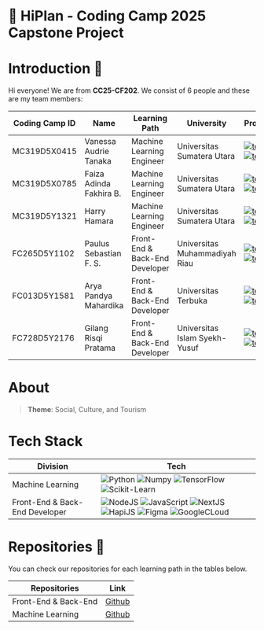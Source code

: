 # 📣 HiPlan - Coding Camp 2025 Capstone Project

# Introduction 👋

Hi everyone! We are from **CC25-CF202**. We consist of 6 people and these are my team members:

| Coding Camp ID | Name                     | Learning Path                  | University                                  | Profile                                                                                                                                                                                                                                                                                                                      |
| -------------- | ------------------------ | ------------------------------ | ------------------------------------------- | -----------------------------------------------------------------------------------------------------------------------------------------------------------------------------------------------------------------------------------------------------------------------------------------------------------------------------| 
| MC319D5X0415   | Vanessa Audrie Tanaka    | Machine Learning Engineer      | Universitas Sumatera Utara                  | [![text](https://img.shields.io/badge/GitHub-121013?style=for-the-badge&logo=GitHub&logoColor=white)](https://github.com/Vanessa-Audrie) [![text](https://img.shields.io/badge/LinkedIn-0077B5?style=for-the-badge&logo=linkedin&logoColor=white)](https://www.linkedin.com/in/vanessa-audrie-tanaka-a7052b2a9/)             |
| MC319D5X0785   | Faiza Adinda Fakhira B.  | Machine Learning Engineer      | Universitas Sumatera Utara                  | [![text](https://img.shields.io/badge/GitHub-121013?style=for-the-badge&logo=GitHub&logoColor=white)](https://github.com/faiza-adinda-096) [![text](https://img.shields.io/badge/LinkedIn-0077B5?style=for-the-badge&logo=linkedin&logoColor=white)](https://www.linkedin.com/in/faiza-adinda-fakhira-batubara-802b1432a/)   |
| MC319D5Y1321   | Harry Hamara             | Machine Learning Engineer      | Universitas Sumatera Utara                  | [![text](https://img.shields.io/badge/GitHub-121013?style=for-the-badge&logo=GitHub&logoColor=white)](https://github.com/HarHamz) [![text](https://img.shields.io/badge/LinkedIn-0077B5?style=for-the-badge&logo=linkedin&logoColor=white)](https://www.linkedin.com/in/harry-hamara/)                                       |
| FC265D5Y1102   | Paulus Sebastian F. S.   | Front-End & Back-End Developer | Universitas Muhammadiyah Riau               | [![text](https://img.shields.io/badge/GitHub-121013?style=for-the-badge&logo=GitHub&logoColor=white)](https://github.com/MroGG1) [![text](https://img.shields.io/badge/LinkedIn-0077B5?style=for-the-badge&logo=linkedin&logoColor=white)](https://www.linkedin.com/in/paulussebastian/)                                     |
| FC013D5Y1581   | Arya Pandya Mahardika    | Front-End & Back-End Developer | Universitas Terbuka                         | [![text](https://img.shields.io/badge/GitHub-121013?style=for-the-badge&logo=GitHub&logoColor=white)](https://github.com/arya468) [![text](https://img.shields.io/badge/LinkedIn-0077B5?style=for-the-badge&logo=linkedin&logoColor=white)](https://www.linkedin.com/in/arya-pandya-mahardika-7b2792250/)                    |
| FC728D5Y2176   | Gilang Risqi Pratama     | Front-End & Back-End Developer | Universitas Islam Syekh-Yusuf               | [![text](https://img.shields.io/badge/GitHub-121013?style=for-the-badge&logo=GitHub&logoColor=white)](https://github.com/GilangRisqi) [![text](https://img.shields.io/badge/LinkedIn-0077B5?style=for-the-badge&logo=linkedin&logoColor=white)](https://www.linkedin.com/in/gilang-risqi/)                                   |

# About

> **Theme**: Social, Culture, and Tourism


# Tech Stack

| Division                       | Tech                                                                                                                                                                                                                                                                                                                                                                                                                                                                                                                                                                                                                                    |
| ------------------------------ | ----------------------------------------------------------------------------------------------------------------------------------------------------------------------------------------------------------------------------------------------------------------------------------------------------------------------------------------------------------------------------------------------------------------------------------------------------------------------------------------------------------------------------------------------------------------------------------------------------------------------------------------|
| Machine Learning               | ![Python](https://img.shields.io/badge/python-3670A0?style=for-the-badge&logo=python&logoColor=ffdd54) ![Numpy](https://img.shields.io/badge/numpy-013243?style=for-the-badge&logo=NumPy&logoColor=ffffff) ![TensorFlow](https://img.shields.io/badge/tensorflow-FF6F00?style=for-the-badge&logo=tensorflow&logoColor=ffffff) ![Scikit-Learn](https://img.shields.io/badge/scikit--learn-F7931E?style=for-the-badge&logo=scikit-learn&logoColor=ffffff)                                                                                                                                                                                 |
| Front-End & Back-End Developer | ![NodeJS](https://img.shields.io/badge/node.js-5FA04E?style=for-the-badge&logo=Node.js&logoColor=ffffff) ![JavaScript](https://img.shields.io/badge/javascript-000000?style=for-the-badge&logo=JavaScript&logoColor=yellow) ![NextJS](https://img.shields.io/badge/next.js-black?style=for-the-badge&logo=Next.js&logoColor=white) ![HapiJS](https://img.shields.io/badge/hapi.js-333333?style=for-the-badge) ![Figma](https://img.shields.io/badge/figma-F24E1E?style=for-the-badge&logo=Figma&logoColor=white) ![GoogleCLoud](https://img.shields.io/badge/google--cloud-4285F4?style=for-the-badge&logo=GoogleCloud&logoColor=white) |

# Repositories 📁

You can check our repositories for each learning path in the tables below.

| Repositories          | Link                                                                        |
| --------------------- | --------------------------------------------------------------------------- |
| Front-End & Back-End  | [Github](https://github.com/HarHamz/HiPlan)                                 |
| Machine Learning      | [Github](https://github.com/Vanessa-Audrie/HiPlan-ML)       |
